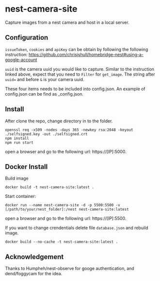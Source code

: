 # nest-camera-site
Capture images from a nest camera and host in a local server. 

## Configuration
`issueToken`, `cookies` and `apiKey` can be obtain by following the following instruction:
https://github.com/chrisjshull/homebridge-nest#using-a-google-account

`uuid` is the camera uuid you would like to capture. Similar to the instruction linked above, expect that you need to `Filter` for `get_image`. The string after `uuid=` and before `&` is your camera uuid.

These four items needs to be included into config.json. An example of config.json can be find as _config.json.

## Install
After clone the repo, change directory in to the folder.
```
openssl req -x509 -nodes -days 365 -newkey rsa:2048 -keyout ./selfsigned.key -out ./selfsigned.crt
npm install
npm run start
```
open a browser and go to the following url: https://[IP]:5000.

## Docker Install
Build image
```
docker build -t nest-camera-site:latest .
```

Start container:
```
docker run --name nest-camera-site -d -p 5500:5500 -v [/path/to/your/nest_folder]:/nest nest-camera-site:latest
```

open a browser and go to the following url: https://[IP]:5500.

If you want to change crendentials delete file `database.json` and rebuild image.
```
docker build --no-cache -t nest-camera-site:latest .
```

## Acknowledgement
Thanks to Humpheh/nest-observe for googe authentication, and dend/foggycam for the idea.
